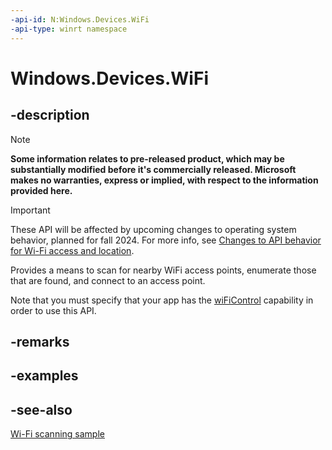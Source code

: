 ```yaml
---
-api-id: N:Windows.Devices.WiFi
-api-type: winrt namespace
---
```


# Windows.Devices.WiFi

## -description


> [!NOTE]
> **Some information relates to pre-released product, which may be substantially modified before it's commercially released. Microsoft makes no warranties, express or implied, with respect to the information provided here.**

> [!IMPORTANT]
> These API will be affected by upcoming changes to operating system behavior, planned for fall 2024. For more info, see [Changes to API behavior for Wi-Fi access and location](/windows/win32/nativewifi/wi-fi-access-location-changes).

Provides a means to scan for nearby WiFi access points, enumerate those that are found, and connect to an access point.

Note that you must specify that your app has the [wiFiControl](/windows/uwp/packaging/app-capability-declarations) capability in order to use this API.

## -remarks

## -examples

## -see-also

[Wi-Fi scanning sample](https://github.com/Microsoft/Windows-universal-samples/tree/master/Samples/WiFiScan)